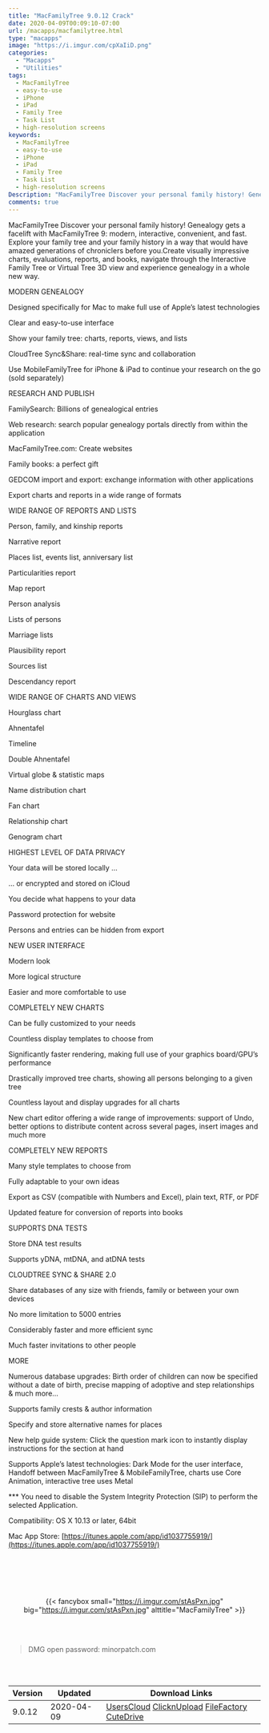 ```yaml
---
title: "MacFamilyTree 9.0.12 Crack"
date: 2020-04-09T00:09:10-07:00
url: /macapps/macfamilytree.html
type: "macapps"
image: "https://i.imgur.com/cpXaIiD.png"
categories:
  - "Macapps"
  - "Utilities"
tags:
  - MacFamilyTree
  - easy-to-use
  - iPhone
  - iPad
  - Family Tree
  - Task List
  - high-resolution screens
keywords:
  - MacFamilyTree
  - easy-to-use
  - iPhone
  - iPad
  - Family Tree
  - Task List
  - high-resolution screens
Description: "MacFamilyTree Discover your personal family history! Genealogy gets a facelift with MacFamilyTree 9: modern, interactive, convenient, and fast"
comments: true
---
```


MacFamilyTree Discover your personal family history! Genealogy gets a facelift with MacFamilyTree 9: modern, interactive, convenient, and fast. Explore your family tree and your family history in a way that would have amazed generations of chroniclers before you.Create visually impressive charts, evaluations, reports, and books, navigate through the Interactive Family Tree or Virtual Tree 3D view and experience genealogy in a whole new way.

 

MODERN GENEALOGY

Designed specifically for Mac to make full use of Apple’s latest technologies

Clear and easy-to-use interface

Show your family tree: charts, reports, views, and lists

CloudTree Sync&Share: real-time sync and collaboration

 Use MobileFamilyTree for iPhone & iPad to continue your research on the go (sold separately)

RESEARCH AND PUBLISH



FamilySearch: Billions of genealogical entries

Web research: search popular genealogy portals directly from within the application

MacFamilyTree.com: Create websites

Family books: a perfect gift

GEDCOM import and export: exchange information with other applications

Export charts and reports in a wide range of formats

WIDE RANGE OF REPORTS AND LISTS



Person, family, and kinship reports

Narrative report

Places list, events list, anniversary list

Particularities report

Map report

Person analysis

Lists of persons

Marriage lists

Plausibility report

Sources list

Descendancy report

WIDE RANGE OF CHARTS AND VIEWS



Hourglass chart

Ahnentafel

Timeline

Double Ahnentafel

Virtual globe & statistic maps

Name distribution chart

Fan chart

Relationship chart

Genogram chart

HIGHEST LEVEL OF DATA PRIVACY



Your data will be stored locally …

… or encrypted and stored on iCloud

You decide what happens to your data

Password protection for website

Persons and entries can be hidden from export

NEW USER INTERFACE



Modern look

More logical structure

Easier and more comfortable to use

COMPLETELY NEW CHARTS



Can be fully customized to your needs

Countless display templates to choose from

Significantly faster rendering, making full use of your graphics board/GPU’s performance

Drastically improved tree charts, showing all persons belonging to a given tree

Countless layout and display upgrades for all charts

New chart editor offering a wide range of improvements: support of Undo, better options to distribute content across several pages, insert images and much more

COMPLETELY NEW REPORTS



Many style templates to choose from

Fully adaptable to your own ideas

Export as CSV (compatible with Numbers and Excel), plain text, RTF, or PDF

Updated feature for conversion of reports into books

SUPPORTS DNA TESTS



Store DNA test results

Supports yDNA, mtDNA, and atDNA tests

CLOUDTREE SYNC & SHARE 2.0



Share databases of any size with friends, family or between your own devices

No more limitation to 5000 entries

Considerably faster and more efficient sync

Much faster invitations to other people

MORE



Numerous database upgrades: Birth order of children can now be specified without a date of birth, precise mapping of adoptive and step relationships & much more…

Supports family crests & author information

Specify and store alternative names for places

New help guide system: Click the question mark icon to instantly display instructions for the section at hand

Supports Apple’s latest technologies: Dark Mode for the user interface, Handoff between MacFamilyTree & MobileFamilyTree, charts use Core Animation, interactive tree uses Metal





*** You need to disable the System Integrity Protection (SIP) to perform the selected Application.







Compatibility: OS X 10.13 or later, 64bit


Mac App Store: [https://itunes.apple.com/app/id1037755919/](https://itunes.apple.com/app/id1037755919/)

<br/>
<br/>
<script async src="https://pagead2.googlesyndication.com/pagead/js/adsbygoogle.js"></script>
<ins class="adsbygoogle"
     style="display:block; text-align:center;"
     data-ad-layout="in-article"
     data-ad-format="fluid"
     data-ad-client="ca-pub-8746275014476192"
     data-ad-slot="5144997159"></ins>
<script>
     (adsbygoogle = window.adsbygoogle || []).push({});
</script>
<br/>
<br/>


<center>

{{< fancybox small="https://i.imgur.com/stAsPxn.jpg" big="https://i.imgur.com/stAsPxn.jpg" alttitle="MacFamilyTree" >}}

</center>

<br/>
<br/>


> DMG open password: minorpatch.com

<br/>

<br/>
<div id="history_version" class="history_version">

| Version | Updated | Download Links |
| ---- | ---- | ---- |
| 9.0.12 | 2020-04-09 | [UsersCloud](https://ouo.io/bfSiaca)   [ClicknUpload](https://ouo.io/kDBqNx)   [FileFactory](https://ouo.io/zCOEsL)   [CuteDrive](https://ouo.io/RK5sUU) |

</div>
